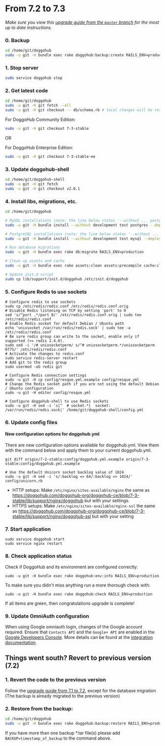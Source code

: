 # From 7.2 to 7.3
*Make sure you view this [upgrade guide from the `master` branch](../../../master/doc/update/7.2-to-7.3.md) for the most up to date instructions.*

### 0. Backup

```bash
cd /home/git/doggohub
sudo -u git -H bundle exec rake doggohub:backup:create RAILS_ENV=production
```

### 1. Stop server

```bash
sudo service doggohub stop
```

### 2. Get latest code

```bash
cd /home/git/doggohub
sudo -u git -H git fetch --all
sudo -u git -H git checkout -- db/schema.rb # local changes will be restored automatically
```

For DoggoHub Community Edition:

```bash
sudo -u git -H git checkout 7-3-stable
```

OR

For DoggoHub Enterprise Edition:

```bash
sudo -u git -H git checkout 7-3-stable-ee
```

### 3. Update doggohub-shell

```bash
cd /home/git/doggohub-shell
sudo -u git -H git fetch
sudo -u git -H git checkout v2.0.1
```

### 4. Install libs, migrations, etc.

```bash
cd /home/git/doggohub

# MySQL installations (note: the line below states '--without ... postgres')
sudo -u git -H bundle install --without development test postgres --deployment

# PostgreSQL installations (note: the line below states '--without ... mysql')
sudo -u git -H bundle install --without development test mysql --deployment

# Run database migrations
sudo -u git -H bundle exec rake db:migrate RAILS_ENV=production

# Clean up assets and cache
sudo -u git -H bundle exec rake assets:clean assets:precompile cache:clear RAILS_ENV=production

# Update init.d script
sudo cp lib/support/init.d/doggohub /etc/init.d/doggohub
```


### 5. Configure Redis to use sockets

    # Configure redis to use sockets
    sudo cp /etc/redis/redis.conf /etc/redis/redis.conf.orig
    # Disable Redis listening on TCP by setting 'port' to 0
    sed 's/^port .*/port 0/' /etc/redis/redis.conf.orig | sudo tee /etc/redis/redis.conf
    # Enable Redis socket for default Debian / Ubuntu path
    echo 'unixsocket /var/run/redis/redis.sock' | sudo tee -a /etc/redis/redis.conf
    # Be sure redis group can write to the socket, enable only if supported (>= redis 2.4.0).
    sudo sed -i '/# unixsocketperm/ s/^# unixsocketperm.*/unixsocketperm 0775/' /etc/redis/redis.conf
    # Activate the changes to redis.conf
    sudo service redis-server restart
    # Add git to the redis group
    sudo usermod -aG redis git

    # Configure Redis connection settings
    sudo -u git -H cp config/resque.yml.example config/resque.yml
    # Change the Redis socket path if you are not using the default Debian / Ubuntu configuration
    sudo -u git -H editor config/resque.yml

    # Configure doggohub-shell to use Redis sockets
    sudo -u git -H sed -i 's|^  # socket.*|  socket: /var/run/redis/redis.sock|' /home/git/doggohub-shell/config.yml

### 6. Update config files

#### New configuration options for doggohub.yml

There are new configuration options available for doggohub.yml. View them with the command below and apply them to your current doggohub.yml.

```
git diff origin/7-2-stable:config/doggohub.yml.example origin/7-3-stable:config/doggohub.yml.example
```

```
# Use the default Unicorn socket backlog value of 1024
sudo -u git -H sed -i 's/:backlog => 64/:backlog => 1024/' config/unicorn.rb
```

* HTTP setups: Make `/etc/nginx/sites-available/nginx` the same as https://doggohub.com/doggohub-org/doggohub-ce/blob/7-3-stable/lib/support/nginx/doggohub but with your settings.
* HTTPS setups: Make `/etc/nginx/sites-available/nginx-ssl` the same as https://doggohub.com/doggohub-org/doggohub-ce/blob/7-3-stable/lib/support/nginx/doggohub-ssl but with your setting

### 7. Start application

    sudo service doggohub start
    sudo service nginx restart

### 8. Check application status

Check if DoggoHub and its environment are configured correctly:

    sudo -u git -H bundle exec rake doggohub:env:info RAILS_ENV=production

To make sure you didn't miss anything run a more thorough check with:

    sudo -u git -H bundle exec rake doggohub:check RAILS_ENV=production

If all items are green, then congratulations upgrade is complete!

### 9. Update OmniAuth configuration

When using Google omniauth login, changes of the Google account required.
Ensure that `Contacts API` and the `Google+ API` are enabled in the [Google Developers Console](https://console.developers.google.com/).
More details can be found at the [integration documentation](../integration/google.md).

## Things went south? Revert to previous version (7.2)

### 1. Revert the code to the previous version
Follow the [upgrade guide from 7.1 to 7.2](7.1-to-7.2.md), except for the database migration
(The backup is already migrated to the previous version)

### 2. Restore from the backup:

```bash
cd /home/git/doggohub
sudo -u git -H bundle exec rake doggohub:backup:restore RAILS_ENV=production
```
If you have more than one backup *.tar file(s) please add `BACKUP=timestamp_of_backup` to the command above.
